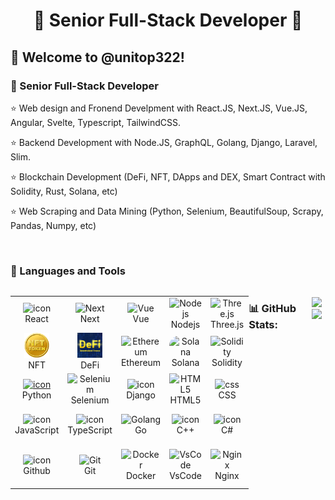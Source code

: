 <h1 align="center" title="...and I'm happy to see you here :)">🏅 Senior Full-Stack Developer 🏅</a></h1>

<h2>🙏 Welcome to @unitop322!</h2>

<h3>📌 Senior Full-Stack Developer</h3>

⭐ Web design and Fronend Develpment with React.JS, Next.JS, Vue.JS, Angular, Svelte, Typescript, TailwindCSS.

⭐ Backend Development with Node.JS, GraphQL, Golang, Django, Laravel, Slim.

⭐ Blockchain Development (DeFi, NFT, DApps and DEX, Smart Contract with Solidity, Rust, Solana, etc)

⭐ Web Scraping and Data Mining (Python, Selenium, BeautifulSoup, Scrapy, Pandas, Numpy, etc)


<br/>  
<h3>📌 Languages and Tools</h3>
<div style="display: flex; align-items: flex-start; align: center">
<table align="center">
  <tr>
    <td align="center" width="96">
      <img src="https://techstack-generator.vercel.app/react-icon.svg" alt="icon" width="40" height="40" />
      <br>React
    </td>
    <td align="center" width="96">
      <img src="https://skillicons.dev/icons?i=next" width="40" height="40" alt="Next" />
      <br>Next
    </td>
    <td align="center" width="96">
      <img src="https://skillicons.dev/icons?i=vue" width="40" height="40" alt="Vue" />
      <br>Vue
    </td>
    <td align="center" width="96">
      <img src="https://skillicons.dev/icons?i=nodejs" width="40" height="40" alt="Nodejs" />
      <br>Nodejs
    </td>
    <td align="center" width="96">
      <img src="https://skillicons.dev/icons?i=threejs" width="40" height="40" alt="Three.js" />
      <br>Three.js
    </td>
    <td align="center" width="96">
      <img src="https://skillicons.dev/icons?i=svelte" width="40" height="40" alt="Svelte" />
      <br>Svelte
    </td>
    <td align="center" width="96">
      <img src="https://skillicons.dev/icons?i=nuxt" width="40" height="40" alt="Nuxt" />
      <br>Nuxt
    </td>
    <td align="center" width="96">
      <img src="https://techstack-generator.vercel.app/redux-icon.svg" width="40" height="40" alt="Redux" />
      <br>Redux
    </td>
    <td align="center" width="96">
      <img src="https://skillicons.dev/icons?i=mongodb" width="40" height="40" alt="MongoDB" />
      <br>MongoDB
    </td>
  </tr>
  <tr>
    <td align="center" width="96">
      <img src="https://github.com/kroim/profile/blob/master/icons/icon_nft.png?raw=true" height="40" >
      <br>NFT
    </td>
    <td align="center" width="96">
      <img src="https://github.com/kroim/profile/blob/master/icons/icon_defi.png?raw=true" height="40" >
      <br>DeFi
    </td>
    <td align="center" width="96">
      <img src="https://s2.coinmarketcap.com/static/img/coins/64x64/1027.png" width="48" height="48" alt="Ethereum" />
      <br>Ethereum
    </td>
    <td align="center" width="96">
      <img src="https://s2.coinmarketcap.com/static/img/coins/64x64/5426.png" width="48" height="48" style="border-radius: 15px;" alt="Solana" />
      <br>Solana
    </td>
    <td align="center" width="96">
      <img src="https://skillicons.dev/icons?i=solidity" width="40" height="40" alt="Solidity" />
      <br>Solidity
    </td>
    <td align="center" width="96">
      <img src="https://skillicons.dev/icons?i=rust" width="40" height="40" alt="Rust" />
      <br>Rust
    </td>
    <td align="center" width="96">
      <img src="https://github.com/OnlyForward0613/OnlyForward0613/blob/master/anchor.png" alt="Anchor" width="55" height="55" />
      <br>Anchor
    </td>
    <td align="center" width="96">
      <img src="https://github.com/OnlyForward0613/OnlyForward0613/blob/master/foundry.png" alt="icon" width="55" height="55" />
      <br>Foundry
    </td>
    <td align="center" width="96">
      <img src="https://github.com/OnlyForward0613/OnlyForward0613/blob/master/hardhat.svg" alt="HardHat" width="55" height="55" />
      <br>HardHat
    </td>
  </tr>
  <tr>
    <td align="center" width="96">
      <a href="https://www.python.org/">
        <img src="https://techstack-generator.vercel.app/python-icon.svg" alt="icon" width="40" height="40" />
      </a>
      <br>Python
    </td>
    <td align="center" width="96">
      <img src="https://skillicons.dev/icons?i=selenium" width="40" height="40" alt="Selenium" />
      <br>Selenium
    </td>
    <td align="center" width="96">
      <img src="https://techstack-generator.vercel.app/django-icon.svg" alt="icon" width="40" height="40" />
      <br>Django
    </td>
    <td align="center" width="96">
      <img src="https://skillicons.dev/icons?i=html" width="40" height="40" alt="HTML5" />
      <br>HTML5
    </td>
    <td align="center" width="96">
      <img src="https://skillicons.dev/icons?i=css" width="40" height="40" alt="css" />
      <br>CSS
    </td>
    <td align="center" width="96">
      <img src="https://skillicons.dev/icons?i=bootstrap" width="40" height="40" alt="bootstrap" />
      <br>Bootstrap
    </td>
    <td align="center" width="96">
      <img src="https://skillicons.dev/icons?i=tailwind" width="40" height="40" alt="Tailwind" />
      <br>Tailwind
    </td>
    <td align="center" width="96">
      <img src="https://skillicons.dev/icons?i=php" width="40" height="40" alt="PHP" />
      <br>PHP
    </td>
    <td align="center" width="96">
      <img src="https://skillicons.dev/icons?i=laravel" width="40" height="40" alt="Laravel" />
      <br>Laravel
    </td>
  </tr>
  <tr>
    <td align="center" width="96">
      <img src="https://techstack-generator.vercel.app/js-icon.svg" alt="icon" width="40" height="40" />
      <br>JavaScript
    </td>
    <td align="center" width="96">
      <img src="https://techstack-generator.vercel.app/ts-icon.svg" alt="icon" width="40" height="40" />
      <br>TypeScript
    </td>
    <td align="center" width="96">
      <img src="https://skillicons.dev/icons?i=go" width="40" height="40" alt="Golang" />
      <br>Go
    </td>
    <td align="center" width="96">
      <img src="https://techstack-generator.vercel.app/cpp-icon.svg" alt="icon" width="40" height="40" />
      <br>C++
    </td>
    <td align="center" width="96">
      <img src="https://techstack-generator.vercel.app/csharp-icon.svg" alt="icon" width="40" height="40" />
      <br>C#
    </td>
    <td align="center" width="96">
      <img src="https://techstack-generator.vercel.app/mysql-icon.svg" alt="icon" width="40" height="40" />
      <br>MySQL
    </td>
    <td align="center" width="96">
      <img src="https://skillicons.dev/icons?i=postgres" width="40" height="40" alt="PostgreSQL" />
      <br>PostgreSQL
    </td>
    <td align="center" width="96">
      <img src="https://techstack-generator.vercel.app/graphql-icon.svg" width="40" height="40" alt="GraphQL" />
      <br>GraphQL
    </td>
    <td align="center" width="96">
      <img src="https://techstack-generator.vercel.app/restapi-icon.svg" width="40" height="40" alt="RestAPI" />
      <br>RestAPI
    </td>
  </tr>
  <tr>
    <td align="center" width="96">
      <img src="https://techstack-generator.vercel.app/github-icon.svg" alt="icon" width="40" height="40" />
      <br>Github
    </td>
    <td align="center" width="96">
      <img src="https://user-images.githubusercontent.com/25181517/192108372-f71d70ac-7ae6-4c0d-8395-51d8870c2ef0.png"
        width="40" height="40" alt="Git" />
      <br>Git
    </td>
    <td align="center" width="96">
      <img src="https://techstack-generator.vercel.app/docker-icon.svg" width="40" height="40" alt="Docker" />
      <br>Docker
    </td>
    <td align="center" width="96">
      <img src="https://skillicons.dev/icons?i=vscode" width="40" height="40" alt="VsCode" />
      <br>VsCode
    </td>
    <td align="center" width="96">
      <img src="https://techstack-generator.vercel.app/nginx-icon.svg" width="40" height="40" alt="Nginx" />
      <br>Nginx
    </td>
    <td align="center" width="96">
      <img src="https://techstack-generator.vercel.app/aws-icon.svg" alt="icon" width="40" height="40" />
      <br>AWS
    </td>
    <td align="center" width="96">
      <img src="https://skillicons.dev/icons?i=azure" width="40" height="40" alt="Azure" />
      <br>Azure
    </td>
    <td align="center" width="96">
      <img src="https://skillicons.dev/icons?i=webassembly" width="40" height="40" alt="Web Assembly" />
      <br>Web Assembly
    </td>
    <td align="center" width="96">
      <img src="https://techstack-generator.vercel.app/webpack-icon.svg" alt="icon" width="40" height="40" />
      <br>Webpack
    </td>
  </tr>
</table>

<br/>  

<h3>📊 GitHub Stats:</h3>
<p align="center">
  <a href="https://github.com/OnlyForward0613/github-readme-stats">
    <img height=200 align="center" src="https://github-readme-stats-cg8z.vercel.app/api?username=unitop322&count_private=true&show_icons=true&theme=react&card_width=350" />
  </a>
  <a href="https://github.com/OnlyForward0613/convoychat">
    <img height=200 align="center" src="https://github-readme-stats-cg8z.vercel.app/api/top-langs?username=unitop322&layout=compact&langs_count=8&card_width=350&theme=react" />
  </a>
</p>
